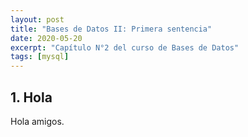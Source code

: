 ```yaml
---
layout: post
title: "Bases de Datos II: Primera sentencia"
date: 2020-05-20
excerpt: "Capítulo N°2 del curso de Bases de Datos"
tags: [mysql]
---
```


## 1. Hola

Hola amigos.
